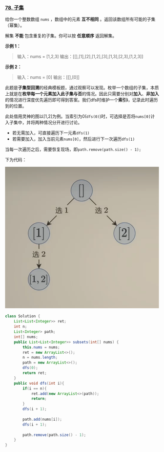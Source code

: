 ### [78. 子集](https://leetcode.cn/problems/subsets/)

给你一个整数数组 `nums` ，数组中的元素 **互不相同** 。返回该数组所有可能的子集（幂集）。

解集 **不能** 包含重复的子集。你可以按 **任意顺序** 返回解集。

**示例 1：**

> 输入：nums = [1,2,3]
> 输出：[[],[1],[2],[1,2],[3],[1,3],[2,3],[1,2,3]]

**示例 2：**

> 输入：nums = [0]
> 输出：[[],[0]]



此题是**子集型回溯**的经典模板题，通过观察可以发现。枚举一个数组的子集，本质上就是在**枚举每一个元素加入此子集与否**的情况。因此只需要分别对**加入**、**非加入**的情况进行深度优先遍历即可得到答案。我们dfs时维护一个**索引i**，记录此时遍历到的位置。

此处借用灵神的图以[1,2]为例。当索引为0(`dfs(0)`)时，可选择是否将`nums[0]`计入子集中，并将两种情况分开进行讨论。

- 若无需加入，可直接遍历下一元素`dfs(1)`
- 若需要加入，加入当前元素`nums[0]`，然后进行下一次遍历`dfs(1)`

当每一次遍历之后，需要恢复现场，即`path.remove(path.size() - 1);`

下为代码：

![image-20240323233330277](.\images\image-20240323233330277.png)

```java
class Solution {
    List<List<Integer>> ret;
    int n;
    List<Integer> path;
    int[] nums;
    public List<List<Integer>> subsets(int[] nums) {
        this.nums = nums;
        ret = new ArrayList<>();
        n = nums.length;
        path = new ArrayList<>();
        dfs(0);
        return ret;
    }
    public void dfs(int i){
        if(i == n){
            ret.add(new ArrayList<>(path));
            return;
        }
        dfs(i + 1);

        path.add(nums[i]);
        dfs(i + 1);

        path.remove(path.size() - 1);
    }
}
```

